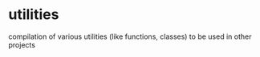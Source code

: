 # utilities
compilation of various utilities (like functions, classes) to be used in other projects
